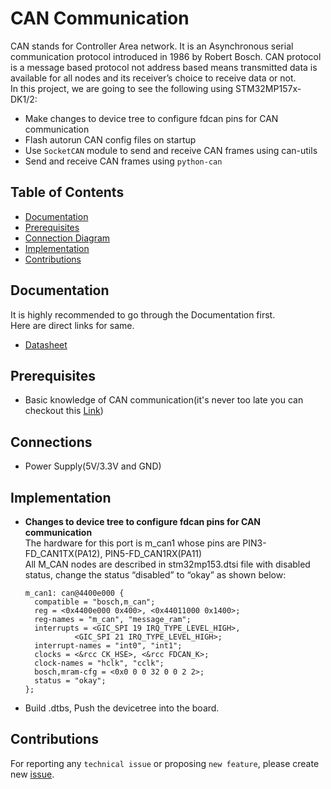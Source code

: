 # CAN Communication
CAN  stands for Controller Area network. It is an Asynchronous serial communication protocol introduced in 1986 by Robert Bosch.
CAN protocol is a message based protocol not address based means transmitted data is available for all nodes and its receiver’s choice to receive data or not.<br>
In this project, we are going to see the following using STM32MP157x-DK1/2:
* Make changes to device tree to configure fdcan pins for CAN communication
* Flash autorun CAN config files on startup
* Use ```SocketCAN```  module to send and receive CAN frames using can-utils
* Send and receive CAN frames using ```python-can``` 

## Table of Contents
* [Documentation](/can/README.md#documentation)
* [Prerequisites](/can/README.md#prerequisites)
* [Connection Diagram](/can/README.md#connections)
* [Implementation](/can/README.md#implementation)
* [Contributions](/can/README.md#contributions)

## Documentation
It is highly recommended to go through the Documentation first.<br>
Here are direct links for same.<br>
* [Datasheet](https://www.quectel.com/ProductDownload/EC200T.zip) 
## Prerequisites
* Basic knowledge of CAN communication(it's never too late you can checkout this [Link](https://embedclogic.com/can-protocol/))  
## Connections
* Power Supply(5V/3.3V and GND)
## Implementation
* <b>Changes to device tree to configure fdcan pins for CAN communication</b><br>
   The hardware for this port is m_can1 whose pins are PIN3-FD_CAN1TX(PA12), PIN5-FD_CAN1RX(PA11)<br>
   All M_CAN nodes are described in stm32mp153.dtsi file with disabled status, change the status “disabled” to “okay” as shown below:<br>
   ```
   m_can1: can@4400e000 {
     compatible = "bosch,m_can";                       
     reg = <0x4400e000 0x400>, <0x44011000 0x1400>;   
     reg-names = "m_can", "message_ram";
     interrupts = <GIC_SPI 19 IRQ_TYPE_LEVEL_HIGH>,
              <GIC_SPI 21 IRQ_TYPE_LEVEL_HIGH>;
     interrupt-names = "int0", "int1";
     clocks = <&rcc CK_HSE>, <&rcc FDCAN_K>;
     clock-names = "hclk", "cclk";
     bosch,mram-cfg = <0x0 0 0 32 0 0 2 2>;
     status = "okay";
   };
 * Build .dtbs, Push the devicetree into the board.

## Contributions

For reporting any ```technical issue``` or proposing ```new feature```, please create new [issue](https://docs.github.com/en/issues/tracking-your-work-with-issues/creating-an-issue).



